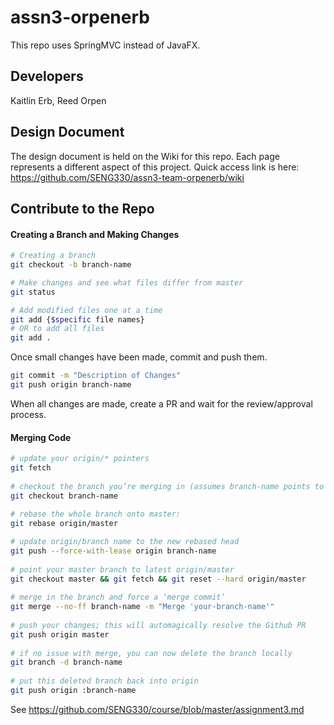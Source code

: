 # assn3-orpenerb
This repo uses SpringMVC instead of JavaFX.

## Developers

Kaitlin Erb,
Reed Orpen

## Design Document

The design document is held on the Wiki for this repo. 
Each page represents a different aspect of this project. Quick access link is
here: https://github.com/SENG330/assn3-team-orpenerb/wiki

## Contribute to the Repo

#### Creating a Branch and Making Changes

```bash
# Creating a branch
git checkout -b branch-name

# Make changes and see what files differ from master
git status

# Add modified files one at a time
git add {$specific file names}
# OR to add all files
git add .
```

Once small changes have been made, commit and push them.
```bash
git commit -m "Description of Changes"
git push origin branch-name
```

When all changes are made, create a PR and wait for the review/approval process.

#### Merging Code

```bash
# update your origin/* pointers
git fetch
 
# checkout the branch you’re merging in (assumes branch-name points to origin/branch-name)
git checkout branch-name
 
# rebase the whole branch onto master:
git rebase origin/master

# update origin/branch name to the new rebased head
git push --force-with-lease origin branch-name
 
# point your master branch to latest origin/master
git checkout master && git fetch && git reset --hard origin/master
 
# merge in the branch and force a ‘merge commit’
git merge --no-ff branch-name -m "Merge 'your-branch-name'"
 
# push your changes; this will automagically resolve the Github PR
git push origin master
 
# if no issue with merge, you can now delete the branch locally
git branch -d branch-name
 
# put this deleted branch back into origin
git push origin :branch-name
```

See https://github.com/SENG330/course/blob/master/assignment3.md
